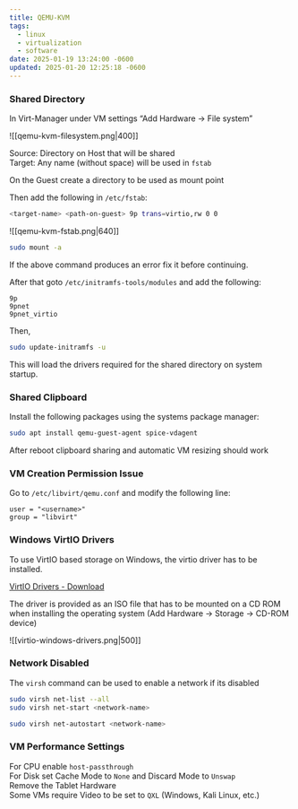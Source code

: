 ```yaml
---
title: QEMU-KVM
tags:
  - linux
  - virtualization
  - software
date: 2025-01-19 13:24:00 -0600
updated: 2025-01-20 12:25:18 -0600
---
```


### Shared Directory

In Virt-Manager under VM settings “Add Hardware → File system”

![[qemu-kvm-filesystem.png|400]]

Source: Directory on Host that will be shared  
Target: Any name (without space) will be used in `fstab`

On the Guest create a directory to be used as mount point

Then add the following in `/etc/fstab`:

```bash
<target-name> <path-on-guest> 9p trans=virtio,rw 0 0
```

![[qemu-kvm-fstab.png|640]]

```bash
sudo mount -a
```

If the above command produces an error fix it before continuing.

After that goto `/etc/initramfs-tools/modules` and add the following:

```
9p
9pnet
9pnet_virtio
```

Then,

```bash
sudo update-initramfs -u
```

This will load the drivers required for the shared directory on system startup.

### Shared Clipboard

Install the following packages using the systems package manager:

```bash
sudo apt install qemu-guest-agent spice-vdagent
```

After reboot clipboard sharing and automatic VM resizing should work

### VM Creation Permission Issue

Go to `/etc/libvirt/qemu.conf` and modify the following line:

```
user = "<username>"
group = "libvirt"
```

### Windows VirtIO Drivers

To use VirtIO based storage on Windows, the virtio driver has to be installed.

[VirtIO Drivers - Download](https://fedorapeople.org/groups/virt/virtio-win/direct-downloads/)

The driver is provided as an ISO file that has to be mounted on a CD ROM when installing the operating system (Add Hardware → Storage → CD-ROM device)

![[virtio-windows-drivers.png|500]]

### Network Disabled

The `virsh` command  can be used to enable a network if its disabled

```bash
sudo virsh net-list --all
sudo virsh net-start <network-name>

sudo virsh net-autostart <network-name>
```

### VM Performance Settings

For CPU enable `host-passthrough`  
For Disk set Cache Mode to `None` and Discard Mode to `Unswap`  
Remove the Tablet Hardware  
Some VMs require Video to be set to `QXL` (Windows, Kali Linux, etc.)  